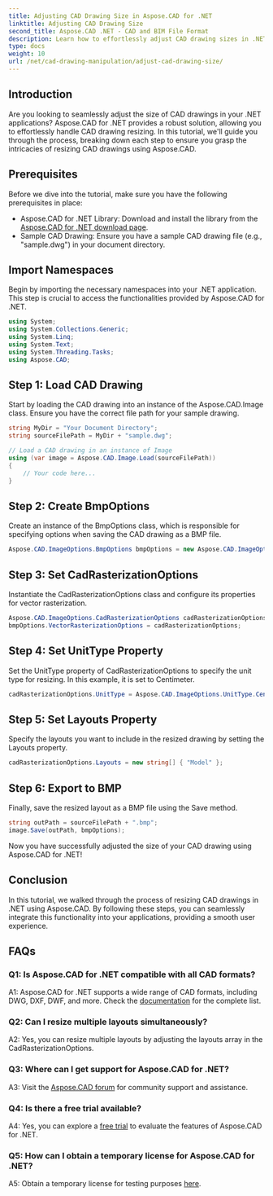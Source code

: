 ```yaml
---
title: Adjusting CAD Drawing Size in Aspose.CAD for .NET
linktitle: Adjusting CAD Drawing Size
second_title: Aspose.CAD .NET - CAD and BIM File Format
description: Learn how to effortlessly adjust CAD drawing sizes in .NET using Aspose.CAD. Follow our step-by-step guide for seamless resizing.
type: docs
weight: 10
url: /net/cad-drawing-manipulation/adjust-cad-drawing-size/
---
```

## Introduction

Are you looking to seamlessly adjust the size of CAD drawings in your .NET applications? Aspose.CAD for .NET provides a robust solution, allowing you to effortlessly handle CAD drawing resizing. In this tutorial, we'll guide you through the process, breaking down each step to ensure you grasp the intricacies of resizing CAD drawings using Aspose.CAD.

## Prerequisites

Before we dive into the tutorial, make sure you have the following prerequisites in place:

- Aspose.CAD for .NET Library: Download and install the library from the [Aspose.CAD for .NET download page](https://releases.aspose.com/cad/net/).
- Sample CAD Drawing: Ensure you have a sample CAD drawing file (e.g., "sample.dwg") in your document directory.

## Import Namespaces

Begin by importing the necessary namespaces into your .NET application. This step is crucial to access the functionalities provided by Aspose.CAD for .NET.

```csharp
using System;
using System.Collections.Generic;
using System.Linq;
using System.Text;
using System.Threading.Tasks;
using Aspose.CAD;
```

## Step 1: Load CAD Drawing

Start by loading the CAD drawing into an instance of the Aspose.CAD.Image class. Ensure you have the correct file path for your sample drawing.

```csharp
string MyDir = "Your Document Directory";
string sourceFilePath = MyDir + "sample.dwg";

// Load a CAD drawing in an instance of Image
using (var image = Aspose.CAD.Image.Load(sourceFilePath))
{
    // Your code here...
}
```

## Step 2: Create BmpOptions

Create an instance of the BmpOptions class, which is responsible for specifying options when saving the CAD drawing as a BMP file.

```csharp
Aspose.CAD.ImageOptions.BmpOptions bmpOptions = new Aspose.CAD.ImageOptions.BmpOptions();
```

## Step 3: Set CadRasterizationOptions

Instantiate the CadRasterizationOptions class and configure its properties for vector rasterization.

```csharp
Aspose.CAD.ImageOptions.CadRasterizationOptions cadRasterizationOptions = new Aspose.CAD.ImageOptions.CadRasterizationOptions();
bmpOptions.VectorRasterizationOptions = cadRasterizationOptions;
```

## Step 4: Set UnitType Property

Set the UnitType property of CadRasterizationOptions to specify the unit type for resizing. In this example, it is set to Centimeter.

```csharp
cadRasterizationOptions.UnitType = Aspose.CAD.ImageOptions.UnitType.Centimeter;
```

## Step 5: Set Layouts Property

Specify the layouts you want to include in the resized drawing by setting the Layouts property.

```csharp
cadRasterizationOptions.Layouts = new string[] { "Model" };
```

## Step 6: Export to BMP

Finally, save the resized layout as a BMP file using the Save method.

```csharp
string outPath = sourceFilePath + ".bmp";
image.Save(outPath, bmpOptions);
```

Now you have successfully adjusted the size of your CAD drawing using Aspose.CAD for .NET!

## Conclusion

In this tutorial, we walked through the process of resizing CAD drawings in .NET using Aspose.CAD. By following these steps, you can seamlessly integrate this functionality into your applications, providing a smooth user experience.

## FAQs

### Q1: Is Aspose.CAD for .NET compatible with all CAD formats?

A1: Aspose.CAD for .NET supports a wide range of CAD formats, including DWG, DXF, DWF, and more. Check the [documentation](https://reference.aspose.com/cad/net/) for the complete list.

### Q2: Can I resize multiple layouts simultaneously?

A2: Yes, you can resize multiple layouts by adjusting the layouts array in the CadRasterizationOptions.

### Q3: Where can I get support for Aspose.CAD for .NET?

A3: Visit the [Aspose.CAD forum](https://forum.aspose.com/c/cad/19) for community support and assistance.

### Q4: Is there a free trial available?

A4: Yes, you can explore a [free trial](https://releases.aspose.com/) to evaluate the features of Aspose.CAD for .NET.

### Q5: How can I obtain a temporary license for Aspose.CAD for .NET?

A5: Obtain a temporary license for testing purposes [here](https://purchase.aspose.com/temporary-license/).
